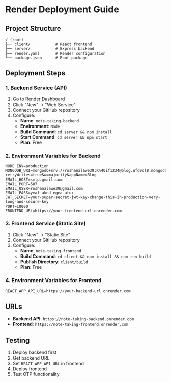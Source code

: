 # Render Deployment Guide

## Project Structure
```
/ (root)
├── client/           # React frontend
├── server/           # Express backend
├── render.yaml       # Render configuration
└── package.json      # Root package
```

## Deployment Steps

### 1. Backend Service (API)
1. Go to [Render Dashboard](https://dashboard.render.com)
2. Click "New" → "Web Service"
3. Connect your GitHub repository
4. Configure:
   - **Name**: `note-taking-backend`
   - **Environment**: `Node`
   - **Build Command**: `cd server && npm install`
   - **Start Command**: `cd server && npm start`
   - **Plan**: Free

### 2. Environment Variables for Backend
```
NODE_ENV=production
MONGODB_URI=mongodb+srv://roshanalawe39:K%40if1234@blog.ufd9cl8.mongodb.net/blog?retryWrites=true&w=majority&appName=Blog
EMAIL_HOST=smtp.gmail.com
EMAIL_PORT=587
EMAIL_USER=roshanalawe39@gmail.com
EMAIL_PASS=ymaf aknd egea atux
JWT_SECRET=your-super-secret-jwt-key-change-this-in-production-very-long-and-secure-key
PORT=10000
FRONTEND_URL=https://your-frontend-url.onrender.com
```

### 3. Frontend Service (Static Site)
1. Click "New" → "Static Site"
2. Connect your GitHub repository
3. Configure:
   - **Name**: `note-taking-frontend`
   - **Build Command**: `cd client && npm install && npm run build`
   - **Publish Directory**: `client/build`
   - **Plan**: Free

### 4. Environment Variables for Frontend
```
REACT_APP_API_URL=https://your-backend-url.onrender.com
```

## URLs
- **Backend API**: `https://note-taking-backend.onrender.com`
- **Frontend**: `https://note-taking-frontend.onrender.com`

## Testing
1. Deploy backend first
2. Get backend URL
3. Set `REACT_APP_API_URL` in frontend
4. Deploy frontend
5. Test OTP functionality
